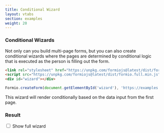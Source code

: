 ```yaml
---
title: Conditional Wizard
layout: vtabs
section: examples
weight: 20
---
```

### Conditional Wizards
Not only can you build multi-page forms, but you can also create conditional wizards where the pages are determined by 
conditional logic that is executed as the person is filling out the form.

```html
<link rel="stylesheet" href="https://unpkg.com/formiojs@latest/dist/formio.full.min.css">
<script src="https://unpkg.com/formiojs@latest/dist/formio.full.min.js"></script>
<div id="wizard"></div>
```

```js
Formio.createForm(document.getElementById('wizard'), 'https://examples.form.io/conditionalwizard');
```

This wizard will render conditionally based on the data input from the first page.

<h3>Result</h3>
<label><input type="checkbox" id="showfull" /> Show full wizard</label>
<div class="well">
  <div id="wizard"></div>
  <script type="text/javascript">
  Formio.createForm(document.getElementById('wizard'), 'https://examples.form.io/conditionalwizard').then(function(wizard) {
    document.getElementById('showfull').addEventListener('click', function(event) {
      wizard.wizard.full = event.target.checked;
      wizard.setForm(wizard.wizard);
    });
  });
  </script>
</div>
